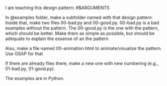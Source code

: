 I am teaching this design pattern: #$ARGUMENTS

In @examples folder, make a subfolder named with that design pattern. Inside that, make two files 00-bad.py and 00-good.py. 00-bad.py is a bad examples without the pattern. The 00-good.py is the one with the pattern, which should be better. Make them as simple as possible, but should be adequate to explain the essense of an the pattern

Also, make a file named 00-animation.html to animate/visualize the pattern. Use GSAP for that

If there are already files there, make a new one with new numbering (e.g., 01-bad.py, 01-good.py).

The examples are in Python.
